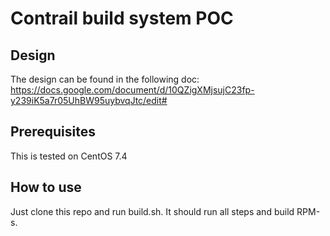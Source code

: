 # Contrail build system POC

## Design

The design can be found in the following doc:
https://docs.google.com/document/d/10QZigXMjsujC23fp-y239iK5a7r05UhBW95uybvqJtc/edit#

## Prerequisites

This is tested on CentOS 7.4

## How to use

Just clone this repo and run build.sh.
It should run all steps and build RPM-s.
